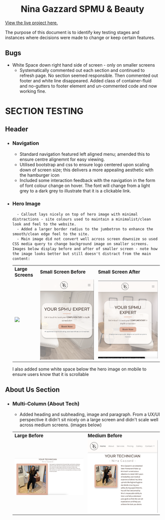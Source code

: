 <h1 align="center">Nina Gazzard SPMU & Beauty</h1>

[View the live project here.](https://sdthomas91.github.io/ng-spmu-milestone/)

The purpose of this document is to identify key testing stages and instances where decisions were made to change or keep certain features.

## Bugs

- White Space down right hand side of screen - only on smaller screens
  - Systematically commented out each section and continued to refresh page. No section seemed responsible. Then commented out footer and white line disappeared. Added class of container-fluid and no-gutters to footer element and un-commented code and now working fine.

# SECTION TESTING

## Header

- ### Navigation

  - Standard navigation featured left aligned menu; amended this to ensure centre alignemnt for easy viewing.
  - Utilised bootstrap and css to ensure logo centered upon scaling down of screen size; this delivers a more appealing aesthetic with the hamburger icon
  - Included some interaction feedback with the navigation in the form of font colour change on hover. The font will change from a light grey to a dark grey to illustrate that it is a clickable link.

- ### Hero Image
        - Callout lays nicely on top of hero image with minimal distractions - site colours used to maintain a minimalist/clean look and feel to the website.
        - Added a larger border radius to the jumbotron to enhance the smooth/clean edge feel to the site.
        - Main image did not convert well across screen downsize so used CSS media query to change background image on smaller screens. Images below display before and after of smaller screen - note how the image looks better but still doesn't distract from the main content:
    <table border="0">
     <tr>
    <td><b style="font-size:15px">Large Screens</b></td>
    <td><b style="font-size:15px">Small Screen Before</b></td>
    <td><b style="font-size:15px">Small Screen After</b></td>
     </tr>
     <tr>
    <td><img src="/assets/images/lg-screen-hero-ss.png"></td>
    <td><img src="/assets/images/sml-screen-hero-ss-before.png"></td>
    <td><img src="/assets/images/sml-screen-hero-ss-after.png"></td>
     </tr>
  </table>
    I also added some white space below the hero image on mobile to ensure users know that it is scrollable

## About Us Section

- ### Multi-Column (About Tech)
  - Added heading and subheading, image and paragraph. From a UX/UI perspective it didn't sit nicely on a large screen and didn't scale well across medium screens. (images below)
  <table border="0">
     <tr>
    <td><b style="font-size:15px">Large Before</b></td>
     <td><b style="font-size:15px">Medium Before</b></td>
     </tr>
     <tr>
    <td><img src="/assets/images/lg-screen-about-before.png"></td>
    <td><img src="/assets/images/med-screen-about-before.png"></td>
     </tr>
    </table>
